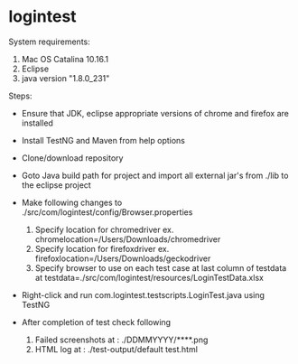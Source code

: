 # logintest

System requirements: 
  1. Mac OS Catalina 10.16.1
  2. Eclipse
  3. java version "1.8.0_231"

Steps:
- Ensure that JDK, eclipse appropriate versions of chrome and firefox are installed
- Install TestNG and Maven from help options
- Clone/download repository
- Goto Java build path for project and import all external jar's from ./lib to the eclipse project
- Make following changes to ./src/com/logintest/config/Browser.properties
  1. Specify location for chromedriver ex. chromelocation=/Users/Downloads/chromedriver
  2. Specify location for firefoxdriver ex. firefoxlocation=/Users/Downloads/geckodriver
  3. Specify browser to use on each test case at last column of testdata at testdata=./src/com/logintest/resources/LoginTestData.xlsx

- Right-click and run com.logintest.testscripts.LoginTest.java using TestNG
- After completion of test check following
  1. Failed screenshots at :   ./DDMMYYYY/****.png
  2. HTML log at           :   ./test-output/default test.html
